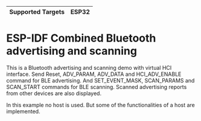 | Supported Targets | ESP32 |
| ----------------- | ----- |

ESP-IDF Combined Bluetooth advertising and scanning
===================================================

This is a Bluetooth advertising and scanning demo with virtual HCI interface. Send Reset, ADV_PARAM, ADV_DATA and HCI_ADV_ENABLE command for BLE advertising. And SET_EVENT_MASK, SCAN_PARAMS and SCAN_START commands for BLE scanning. Scanned advertising reports from other devices are also displayed.

In this example no host is used. But some of the functionalities of a host are implemented.
